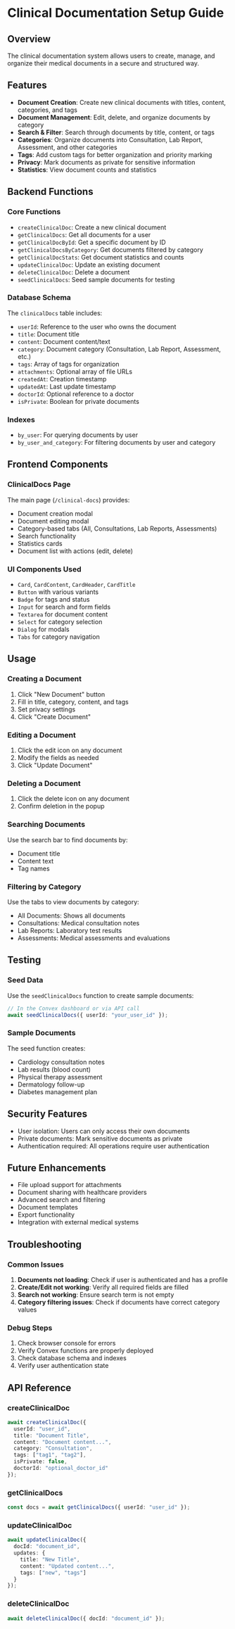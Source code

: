 # Clinical Documentation Setup Guide

## Overview
The clinical documentation system allows users to create, manage, and organize their medical documents in a secure and structured way.

## Features
- **Document Creation**: Create new clinical documents with titles, content, categories, and tags
- **Document Management**: Edit, delete, and organize documents by category
- **Search & Filter**: Search through documents by title, content, or tags
- **Categories**: Organize documents into Consultation, Lab Report, Assessment, and other categories
- **Tags**: Add custom tags for better organization and priority marking
- **Privacy**: Mark documents as private for sensitive information
- **Statistics**: View document counts and statistics

## Backend Functions

### Core Functions
- `createClinicalDoc`: Create a new clinical document
- `getClinicalDocs`: Get all documents for a user
- `getClinicalDocById`: Get a specific document by ID
- `getClinicalDocsByCategory`: Get documents filtered by category
- `getClinicalDocStats`: Get document statistics and counts
- `updateClinicalDoc`: Update an existing document
- `deleteClinicalDoc`: Delete a document
- `seedClinicalDocs`: Seed sample documents for testing

### Database Schema
The `clinicalDocs` table includes:
- `userId`: Reference to the user who owns the document
- `title`: Document title
- `content`: Document content/text
- `category`: Document category (Consultation, Lab Report, Assessment, etc.)
- `tags`: Array of tags for organization
- `attachments`: Optional array of file URLs
- `createdAt`: Creation timestamp
- `updatedAt`: Last update timestamp
- `doctorId`: Optional reference to a doctor
- `isPrivate`: Boolean for private documents

### Indexes
- `by_user`: For querying documents by user
- `by_user_and_category`: For filtering documents by user and category

## Frontend Components

### ClinicalDocs Page
The main page (`/clinical-docs`) provides:
- Document creation modal
- Document editing modal
- Category-based tabs (All, Consultations, Lab Reports, Assessments)
- Search functionality
- Statistics cards
- Document list with actions (edit, delete)

### UI Components Used
- `Card`, `CardContent`, `CardHeader`, `CardTitle`
- `Button` with various variants
- `Badge` for tags and status
- `Input` for search and form fields
- `Textarea` for document content
- `Select` for category selection
- `Dialog` for modals
- `Tabs` for category navigation

## Usage

### Creating a Document
1. Click "New Document" button
2. Fill in title, category, content, and tags
3. Set privacy settings
4. Click "Create Document"

### Editing a Document
1. Click the edit icon on any document
2. Modify the fields as needed
3. Click "Update Document"

### Deleting a Document
1. Click the delete icon on any document
2. Confirm deletion in the popup

### Searching Documents
Use the search bar to find documents by:
- Document title
- Content text
- Tag names

### Filtering by Category
Use the tabs to view documents by category:
- All Documents: Shows all documents
- Consultations: Medical consultation notes
- Lab Reports: Laboratory test results
- Assessments: Medical assessments and evaluations

## Testing

### Seed Data
Use the `seedClinicalDocs` function to create sample documents:
```typescript
// In the Convex dashboard or via API call
await seedClinicalDocs({ userId: "your_user_id" });
```

### Sample Documents
The seed function creates:
- Cardiology consultation notes
- Lab results (blood count)
- Physical therapy assessment
- Dermatology follow-up
- Diabetes management plan

## Security Features
- User isolation: Users can only access their own documents
- Private documents: Mark sensitive documents as private
- Authentication required: All operations require user authentication

## Future Enhancements
- File upload support for attachments
- Document sharing with healthcare providers
- Advanced search and filtering
- Document templates
- Export functionality
- Integration with external medical systems

## Troubleshooting

### Common Issues
1. **Documents not loading**: Check if user is authenticated and has a profile
2. **Create/Edit not working**: Verify all required fields are filled
3. **Search not working**: Ensure search term is not empty
4. **Category filtering issues**: Check if documents have correct category values

### Debug Steps
1. Check browser console for errors
2. Verify Convex functions are properly deployed
3. Check database schema and indexes
4. Verify user authentication state

## API Reference

### createClinicalDoc
```typescript
await createClinicalDoc({
  userId: "user_id",
  title: "Document Title",
  content: "Document content...",
  category: "Consultation",
  tags: ["tag1", "tag2"],
  isPrivate: false,
  doctorId: "optional_doctor_id"
});
```

### getClinicalDocs
```typescript
const docs = await getClinicalDocs({ userId: "user_id" });
```

### updateClinicalDoc
```typescript
await updateClinicalDoc({
  docId: "document_id",
  updates: {
    title: "New Title",
    content: "Updated content...",
    tags: ["new", "tags"]
  }
});
```

### deleteClinicalDoc
```typescript
await deleteClinicalDoc({ docId: "document_id" });
```

